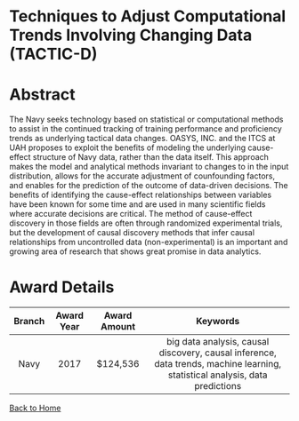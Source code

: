 
Techniques to Adjust Computational Trends Involving Changing Data (TACTIC-D)
============================================================================

# Abstract


The Navy seeks technology based on statistical or computational methods to assist in the continued tracking of training performance and proficiency trends as underlying tactical data changes. OASYS, INC. and the ITCS at UAH proposes to exploit the benefits of modeling the underlying cause-effect structure of Navy data, rather than the data itself. This approach makes the model and analytical methods invariant to changes to in the input distribution, allows for the accurate adjustment of counfounding factors, and enables for the prediction of the outcome of data-driven decisions. The benefits of identifying the cause-effect relationships between variables have been known for some time and are used in many scientific fields where accurate decisions are critical. The method of cause-effect discovery in those fields are often through randomized experimental trials, but the development of causal discovery methods that infer causal relationships from uncontrolled data (non-experimental) is an important and growing area of research that shows great promise in data analytics.  

# Award Details

|Branch|Award Year|Award Amount|Keywords|
| :---: | :---: | :---: | :---: |
|Navy|2017|$124,536|big data analysis, causal discovery, causal inference, data trends, machine learning, statistical analysis, data predictions|
  
  


[Back to Home](https://github.com/chrischow/dod_sbir_awards/JH/#1962)